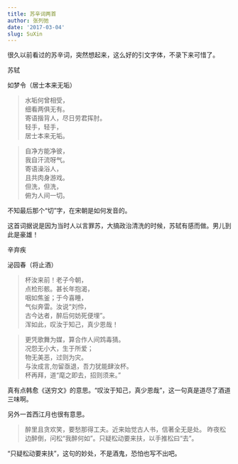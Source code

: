 ```yaml
---
title: 苏辛词两首
author: 张列弛
date: '2017-03-04'
slug: SuXin
---
```


很久以前看过的苏辛词，突然想起来，这么好的引文字体，不录下来可惜了。

苏轼

如梦令（居士本来无垢）

> 水垢何曾相受，  
细看两俱无有。  
寄语揩背人，尽日劳君挥肘。  
轻手，轻手，  
居士本来无垢。  



> 自净方能净彼，  
我自汗流呀气。  
寄语澡浴人，  
且共肉身游戏。  
但洗，但洗，  
俯为人间一切。

不知最后那个“切”字，在宋朝是如何发音的。

这首词据说是因为当时人以言罪苏，大搞政治清洗的时候，苏轼有感而做。男儿到此是豪雄！


辛弃疾

泌园春（将止酒）

> 杯汝来前！老子今朝，  
点检形骸。甚长年抱渴，  
咽如焦釜；于今喜睡，  
气似奔雷。汝说“刘伶，  
古今达者，醉后何妨死便埋”。  
浑如此，叹汝于知己，真少恩哉！


> 更凭歌舞为媒，算合作人间鸩毒猜。  
况怨无小大，生于所爱；  
物无美恶，过则为灾。  
与汝成言,勿留亟退，吾力犹能肆汝杯。  
杯再拜，道“麾之即去，招则须来。”

真有点韩愈《送穷文》的意思。“叹汝于知己，真少恩哉”，这一句真是道尽了酒道三味啊。

另外一首西江月也很有意思。

> 醉里且贪欢笑，要愁那得工夫。近来始觉古人书，信著全无是处。
昨夜松边醉倒，问松“我醉何如”。只疑松动要来扶，以手推松曰“去”。

“只疑松动要来扶”，这句的妙处，不是酒鬼，恐怕也写不出吧。


